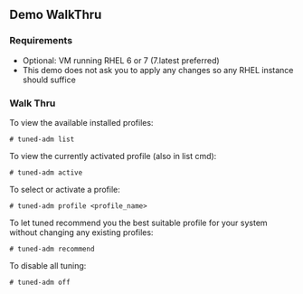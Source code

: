 ## Demo WalkThru

### Requirements
* Optional: VM running RHEL 6 or 7 (7.latest preferred)
* This demo does not ask you to apply any changes so any RHEL instance should suffice

### Walk Thru
To view the available installed profiles:
```
# tuned-adm list
```

To view the currently activated profile (also in list cmd):
```
# tuned-adm active
```

To select or activate a profile:
```
# tuned-adm profile <profile_name>
```

To let tuned recommend you the best suitable profile for your system without changing any existing profiles:
```
# tuned-adm recommend
```

To disable all tuning:
```
# tuned-adm off
```
